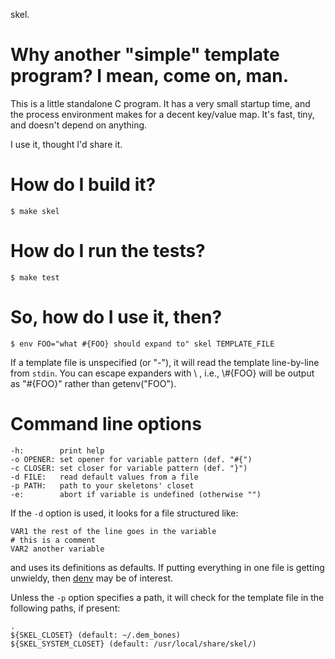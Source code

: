 skel.

# Why another "simple" template program? I mean, come on, man.

This is a little standalone C program. It has a very small startup time,
and the process environment makes for a decent key/value map. It's fast,
tiny, and doesn't depend on anything.

I use it, thought I'd share it.

# How do I build it?

    $ make skel
    
# How do I run the tests?

    $ make test

# So, how do I use it, then?

    $ env FOO="what #{FOO} should expand to" skel TEMPLATE_FILE
    
If a template file is unspecified (or "-"), it will read the template
line-by-line from `stdin`. You can escape expanders with \ , i.e.,
\\#{FOO} will be output as "#{FOO}" rather than getenv("FOO").

# Command line options

    -h:        print help
    -o OPENER: set opener for variable pattern (def. "#{")
    -c CLOSER: set closer for variable pattern (def. "}")
    -d FILE:   read default values from a file
    -p PATH:   path to your skeletons' closet
    -e:        abort if variable is undefined (otherwise "")

If the `-d` option is used, it looks for a file structured like:

    VAR1 the rest of the line goes in the variable
    # this is a comment
    VAR2 another variable

and uses its definitions as defaults. If putting everything in one
file is getting unwieldy, then [denv] may be of interest.

[denv]: https://github.com/silentbicycle/denv

Unless the `-p` option specifies a path, it will check for the template
file in the following paths, if present:

    .
    ${SKEL_CLOSET} (default: ~/.dem_bones)
    ${SKEL_SYSTEM_CLOSET} (default: /usr/local/share/skel/)

